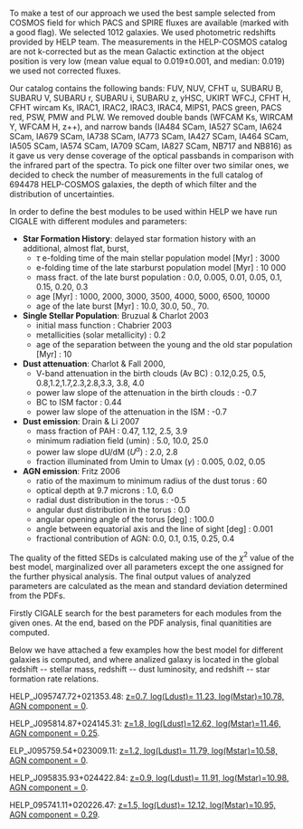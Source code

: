To make a test of our approach we used the best sample selected from COSMOS field  for which PACS  and SPIRE fluxes are available (marked with a good flag). We selected 1012 galaxies. We used photometric redshifts provided by HELP team. 
The measurements in the HELP-COSMOS catalog are not k-corrected but as the mean Galactic extinction  at the object position  is very low (mean value equal to 0.019$\pm$0.001, and median: 0.019) we used not corrected fluxes.

Our catalog contains the following bands:  FUV, NUV, CFHT u, SUBARU B,  SUBARU V, SUBARU r, SUBARU i, SUBARU z, yHSC, UKIRT WFCJ, CFHT H, CFHT wircam Ks, IRAC1, IRAC2, IRAC3, IRAC4, MIPS1, PACS green, PACS red,  PSW,  PMW and PLW.  We removed double bands (WFCAM Ks, WIRCAM Y, WFCAM H, z$++$), and narrow bands (IA484 SCam, IA527 SCam, IA624 SCam, IA679 SCam, IA738 SCam, IA773 SCam, IA427 SCam, IA464 SCam, IA505 SCam, IA574 SCam, IA709 SCam, IA827 SCam, NB717 and NB816) as it gave us very dense coverage of the optical passbands in comparison with the infrared part of the spectra. To pick one filter over two similar ones, we decided to check the number of measurements in the full catalog of 694478 HELP-COSMOS galaxies, the depth of which filter and the distribution of uncertainties. 


In order to	define the best modules to be used	within HELP we have run CIGALE with different modules and parameters:

* <strong>Star Formation History</strong>: delayed star formation history with an additional, almost flat, burst,
  * $\tau$ e-folding time of the main stellar population model [Myr] :  3000
  *	e-folding time of the late starburst population model [Myr] : 10 000
  * mass fract. of the late burst population : 0.0, 0.005, 0.01, 0.05, 0.1, 0.15,  0.20, 0.3
  * age [Myr] :   1000, 2000, 3000, 3500, 4000, 5000, 6500, 10000
  * age of the late burst [Myr] :  10.0, 30.0, 50., 70.
* <strong>Single Stellar Population</strong>: Bruzual & Charlot 2003
  * initial mass function : Chabrier 2003
  * metallicities (solar metallicity) : 0.2 
  * age of the separation between the young and the old star population [Myr] : 10 
* <strong>Dust attenuation</strong>: Charlot & Fall 2000,
  * V-band attenuation in the birth clouds (Av BC) : 0.12,0.25, 0.5, 0.8,1.2,1.7,2.3,2.8,3.3, 3.8, 4.0   
  * power law slope of the attenuation in the birth clouds : -0.7 
  * BC to ISM factor : 0.44 
  * power law slope of the attenuation in the ISM : -0.7 
* <strong>Dust emission</strong>:  Drain & Li 2007
  * mass fraction of PAH :  0.47, 1.12, 2.5, 3.9
  * minimum radiation field (umin) : 5.0, 10.0, 25.0
  * power law slope dU/dM  ($U^{\alpha}$) : 2.0, 2.8
  * fraction illuminated from Umin to Umax ($\gamma$) : 0.005, 0.02, 0.05
* <strong>AGN emission</strong>: Fritz 2006 
  * ratio of the maximum to minimum radius of the dust torus : 60 
  * optical depth at 9.7 microns : 1.0, 6.0
  * radial dust distribution in the torus : -0.5 
  * angular dust distribution in the torus : 0.0 
  * angular opening angle of the torus [deg] : 100.0 
  * angle between equatorial axis and the line of sight [deg] : 0.001  
  * fractional contribution of AGN: 0.0, 0.1, 0.15, 0.25, 0.4

The quality of the fitted SEDs is calculated making use of the $\chi^2$ value of the best model, marginalized over all parameters except the one assigned for the further physical analysis. The final output values of analyzed parameters are calculated as the mean  and standard deviation determined from the PDFs. 

Firstly CIGALE search for the best parameters for each modules from the given ones. At the end, based on the PDF analysis, final quanitities are computed.

Below we have attached a few examples how the best model for different galaxies is computed, and where analized galaxy is located in the global redshift -- stellar mass, redshift -- dust luminosity, and redshift -- star formation rate relations. 


<p>HELP_J095747.72+021353.48: <a href="https://github.com/H-E-L-P/dmu_products/blob/master/dmu28/dmu28_COSMOS/SEDs_HELP_J095747.72%2B021353.48.ipynb">z=0.7, log(Ldust)= 11.23, log(Mstar)=10.78, AGN component = 0</a>.</p>
<p>HELP_J095814.87+024145.31: <a href="https://github.com/H-E-L-P/dmu_products/blob/master/dmu28/dmu28_COSMOS/SEDs_HELP_J095814.87%2B024145.31.ipynb">z=1.8, log(Ldust)=12.62, log(Mstar)=11.46, AGN component = 0.25</a>.</p>
<p>ELP_J095759.54+023009.11: <a href="https://github.com/H-E-L-P/dmu_products/blob/master/dmu28/dmu28_COSMOS/SEDs_HELP_J095759.54%2B023009.11.ipynb">z=1.2, log(Ldust)= 11.79, log(Mstar)=10.58, AGN component = 0</a>.</p>
<p>HELP_J095835.93+024422.84: <a href="https://github.com/H-E-L-P/dmu_products/blob/master/dmu28/dmu28_COSMOS/SEDs_HELP_J095835.93%2B024422.84.ipynb">z=0.9, log(Ldust)= 11.91, log(Mstar)=10.98, AGN component = 0</a>.</p>
<p>HELP_095741.11+020226.47: <a href="https://github.com/H-E-L-P/dmu_products/blob/master/dmu28/dmu28_COSMOS/SEDs_HELP_J095741.11%2B020226.47.ipynb">z=1.5, log(Ldust)= 12.12, log(Mstar)=10.95, AGN component = 0.29</a>.</p>




